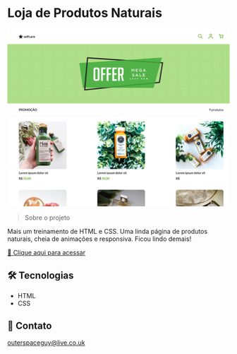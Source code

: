 # Loja de Produtos Naturais 

![preview](./.github/preview.png)

> Sobre o projeto

Mais um treinamento de HTML e CSS. Uma linda página de produtos naturais, cheia de animações e responsiva. Ficou lindo demais!

[🔗 Clique aqui para acessar](https://filipesantos07.github.io/Loja-de-produtos-naturais/)

## 🛠️ Tecnologias

- HTML
- CSS

## 💛 Contato

outerspaceguy@live.co.uk